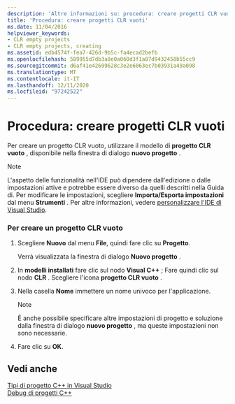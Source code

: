 ```yaml
---
description: 'Altre informazioni su: procedura: creare progetti CLR vuoti'
title: 'Procedura: creare progetti CLR vuoti'
ms.date: 11/04/2016
helpviewer_keywords:
- CLR empty projects
- CLR empty projects, creating
ms.assetid: edb4574f-fea7-426d-9b5c-fa4ecad2befb
ms.openlocfilehash: 589955d7db3a8e0a060d3f1a07d9432458b55cc9
ms.sourcegitcommit: d6af41e42699628c3e2e6063ec7b03931a49a098
ms.translationtype: MT
ms.contentlocale: it-IT
ms.lasthandoff: 12/11/2020
ms.locfileid: "97242522"
---
```

# <a name="how-to-create-clr-empty-projects"></a>Procedura: creare progetti CLR vuoti

Per creare un progetto CLR vuoto, utilizzare il modello di **progetto CLR vuoto** , disponibile nella finestra di dialogo **nuovo progetto** .

> [!NOTE]
> L'aspetto delle funzionalità nell'IDE può dipendere dall'edizione o dalle impostazioni attive e potrebbe essere diverso da quelli descritti nella Guida di. Per modificare le impostazioni, scegliere **Importa/Esporta impostazioni** dal menu **Strumenti** . Per altre informazioni, vedere [personalizzare l'IDE di Visual Studio](/visualstudio/ide/personalizing-the-visual-studio-ide).

### <a name="to-create-a-clr-empty-project"></a>Per creare un progetto CLR vuoto

1. Scegliere **Nuovo** dal menu **File**, quindi fare clic su **Progetto**.

   Verrà visualizzata la finestra di dialogo **Nuovo progetto** .

1. In **modelli installati** fare clic sul nodo **Visual C++** ; Fare quindi clic sul nodo **CLR** . Scegliere l'icona **progetto CLR vuoto** .

1. Nella casella **Nome** immettere un nome univoco per l'applicazione.

    > [!NOTE]
    >  È anche possibile specificare altre impostazioni di progetto e soluzione dalla finestra di dialogo **nuovo progetto** , ma queste impostazioni non sono necessarie.

1. Fare clic su **OK**.

## <a name="see-also"></a>Vedi anche

[Tipi di progetto C++ in Visual Studio](../build/reference/visual-cpp-project-types.md)<br/>
[Debug di progetti C++](/visualstudio/debugger/debugging-preparation-visual-cpp-project-types)
